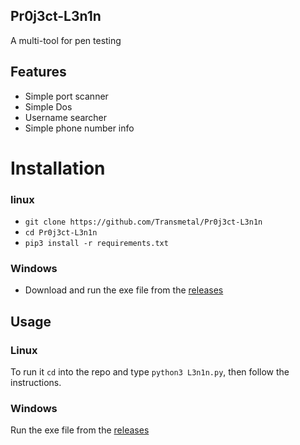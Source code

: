 ## Pr0j3ct-L3n1n
A multi-tool for pen testing

## Features
* Simple port scanner
* Simple Dos
* Username searcher
* Simple phone number info

# Installation
### linux
* `git clone https://github.com/Transmetal/Pr0j3ct-L3n1n`
* `cd Pr0j3ct-L3n1n`
* `pip3 install -r requirements.txt`
### Windows
* Download and run the exe file from the <a href="https://github.com/TheHolyTachanka/Pr0j3ct-L3n1n/releases">releases</a>

## Usage
### Linux
To run it `cd` into the repo and type `python3 L3n1n.py`, then follow the instructions.
### Windows
Run the exe file from the <a href="https://github.com/TheHolyTachanka/Pr0j3ct-L3n1n/releases">releases</a> 
